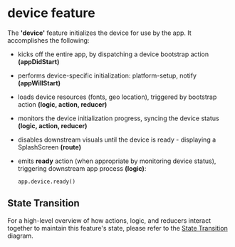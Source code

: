 # device feature

The **'device'** feature initializes the device for use by the app.
It accomplishes the following:

 - kicks off the entire app, by dispatching a device bootstrap action
   **(appDidStart)**

 - performs device-specific initialization: platform-setup, notify
   **(appWillStart)**

 - loads device resources (fonts, geo location), triggered by
   bootstrap action **(logic, action, reducer)**

 - monitors the device initialization progress, syncing the device
   status **(logic, action, reducer)**

 - disables downstream visuals until the device is ready - displaying
   a SplashScreen **(route)**

 - emits **ready** action (when appropriate by monitoring device
   status), triggering downstream app process **(logic)**:
   ```
   app.device.ready()
   ```

## State Transition

For a high-level overview of how actions, logic, and reducers interact
together to maintain this feature's state, please refer to the [State
Transition](StateTransition.txt) diagram.
